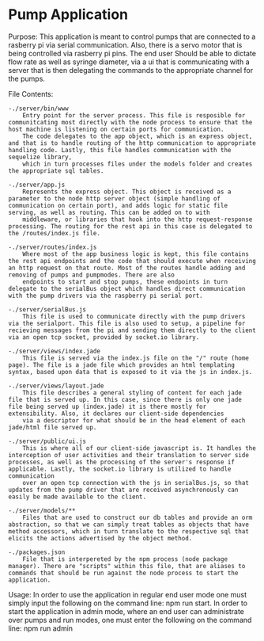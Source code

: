 # Pump Application
Purpose:
    This application is meant to control pumps that are connected to a rasberry pi via serial communication. Also, there is a servo motor that is being controlled via rasberry pi pins. The end user
    Should be able to dictate flow rate as well as syringe diameter, via a ui that is communicating with a server that is then delegating the commands to the appropriate channel for the pumps.

File Contents:

    -./server/bin/www
        Entry point for the server process. This file is resposible for communitcating most directly with the node process to ensure that the host machine is listening on certain ports for communication.
        The code delegates to the app object, which is an express object, and that is to handle routing of the http communication to appropriate handling code. Lastly, this file handles communication with the sequelize library,
        which in turn processes files under the models folder and creates the appropriate sql tables.

    -./server/app.js
        Represents the express object. This object is received as a parameter to the node http server object (simple handling of communication on certain port), and adds logic for static file serving, as well as routing. This can be added on to with
        middleware, or libraries that hook into the http request-response processing. The routing for the rest api in this case is delegated to the /routes/index.js file.

    -./server/routes/index.js
        Where most of the app business logic is kept, this file contains the rest api endpoints and the code that should execute when receiving an http request on that route. Most of the routes handle adding and removing of pumps and pumpmodes. There are also
        endpoints to start and stop pumps, these endpoints in turn delegate to the serialBus object which handles direct communication with the pump drivers via the raspberry pi serial port.

    -./server/serialBus.js
        This file is used to communicate directly with the pump drivers via the serialport. This file is also used to setup, a pipeline for recieving messages from the pi and sending them directly to the client via an open tcp socket, provided by socket.io library.

    -./server/views/index.jade
        This file is served via the index.js file on the "/" route (home page). The file is a jade file which provides an html templating syntax, based upon data that is exposed to it via the js in index.js.

    -./server/views/layout.jade
        This file describes a general styling of content for each jade file that is served up. In this case, since there is only one jade file being served up (index.jade) it is there mostly for extensibility. Also, it declares our client-side dependencies
        via a descriptor for what should be in the head element of each jade/html file served up.

    -./server/public/ui.js
        This is where all of our client-side javascript is. It handles the interception of user activities and their translation to server side processes, as well as the processing of the server's response if applicable. Lastly, the socket.io library is utilized to handle communication
        over an open tcp connection with the js in serialBus.js, so that updates from the pump driver that are received asynchronously can easily be made available to the client.

    -./server/models/**
        Files that are used to construct our db tables and provide an orm abstraction, so that we can simply treat tables as objects that have method accessors, which in turn translate to the respective sql that elicits the actions advertised by the object method.

    -./packages.json
        File that is interpereted by the npm process (node package manager). There are "scripts" within this file, that are aliases to commands that should be run against the node process to start the application.

Usage:
    In order to use the application in regular end user mode one must simply input the following on the command line: npm run start. In order to start the application in admin mode, where an end user can administrate over
    pumps and run modes, one must enter the following on the command line: npm run admin

